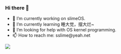 ### Hi there 👋


<ul>
  <li>🔭 I’m currently working on slimeOS.</li>
  <li>🌱 I’m currently learning 睡大觉，摆大烂~</li>
  <li>🤔 I’m looking for help with OS kernel programming.</li>
  <li>📫 How to reach me: sslime@yeah.net</li>
</ul>

![](https://github-readme-stats.vercel.app/api/top-langs/?username=sslime336&show_icons=true&theme=tokyonight&layout=compact)


